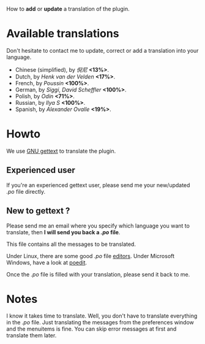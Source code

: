 How to **add** or **update** a translation of the plugin.

# Available translations #

Don't hesitate to contact me to update, correct or add a translation into your language.

  * Chinese (simplified), by _倪尼_ **<13%>**.
  * Dutch, by _Henk van der Velden_ **<17%>**.
  * French, by _Poussin_ **<100%>**.
  * German, by _Siggi_, _David Scheffler_ **<100%>**.
  * Polish, by _Odin_ **<71%>**.
  * Russian, by _Ilya S_ **<100%>**.
  * Spanish, by _Alexander Ovalle_ **<19%>**.

# Howto #

We use [GNU gettext](http://www.gnu.org/software/gettext/) to translate the plugin.

## Experienced user ##

If you're an experienced gettext user, please send me your new/updated _.po_ file directly.

## New to gettext ? ##

Please send me an email where you specify which language you want to translate, then **I will send you back a _.po_ file**.

This file contains all the messages to be translated.

Under Linux, there are some good _.po_ file [editors](http://www.gnu.org/software/gettext/manual/gettext.html#Editing). Under Microsoft Windows, have a look at [poedit](http://www.poedit.net/).

Once the _.po_ file is filled with your translation, please send it back to me.

# Notes #

I know it takes time to translate.
Well, you don't have to translate everything in the _.po_ file.
Just translating the messages from the preferences window and the menuitems is fine.
You can skip error messages at first and translate them later.